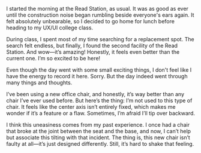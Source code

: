 I started the morning at the Read Station, as usual. It was as good as ever until the construction noise began rumbling beside everyone's ears again. It felt absolutely unbearable, so I decided to go home for lunch before heading to my UX/UI college class.

During class, I spent most of my time searching for a replacement spot. The search felt endless, but finally, I found the second facility of the Read Station. And wow—it’s amazing! Honestly, it feels even better than the current one. I’m so excited to be here!

Even though the day went with some small exciting things, I don't feel like I have the energy to record it here. Sorry. But the day indeed went through many things and thoughts.

I’ve been using a new office chair, and honestly, it’s way better than any chair I’ve ever used before. But here’s the thing: I’m not used to this type of chair. It feels like the center axis isn’t entirely fixed, which makes me wonder if it’s a feature or a flaw. Sometimes, I’m afraid I’ll tip over backward.

I think this uneasiness comes from my past experience. I once had a chair that broke at the joint between the seat and the base, and now, I can’t help but associate this tilting with that incident. The thing is, this new chair isn’t faulty at all—it’s just designed differently. Still, it’s hard to shake that feeling.